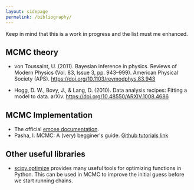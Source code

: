 ```yaml
---
layout: sidepage
permalink: /bibliography/
---
```


Keep in mind that this is a work in progress and the list must me enhanced.

## MCMC theory

* von Toussaint, U. (2011). Bayesian inference in physics. Reviews of Modern Physics (Vol. 83, Issue 3, pp. 943–999). American Physical Society (APS). 
https://doi.org/10.1103/revmodphys.83.943

* Hogg, D. W., Bovy, J., & Lang, D. (2010). Data analysis recipes: Fitting a model to data. arXiv. https://doi.org/10.48550/ARXIV.1008.4686 

## MCMC Implementation

* The official [emcee documentation](https://emcee.readthedocs.io/en/stable/).
* Pasha, I. MCMC: A (very) begginer's guide. [Github tutorials link](https://prappleizer.github.io/Tutorials/MCMC/MCMC_Tutorial.html)

## Other useful libraries

* [scipy.optimize](https://docs.scipy.org/doc/scipy/reference/optimize.html) provides many useful tools for optimizing functions in Python. This can
be used in MCMC to improve the initial guess before we start running chains.  
